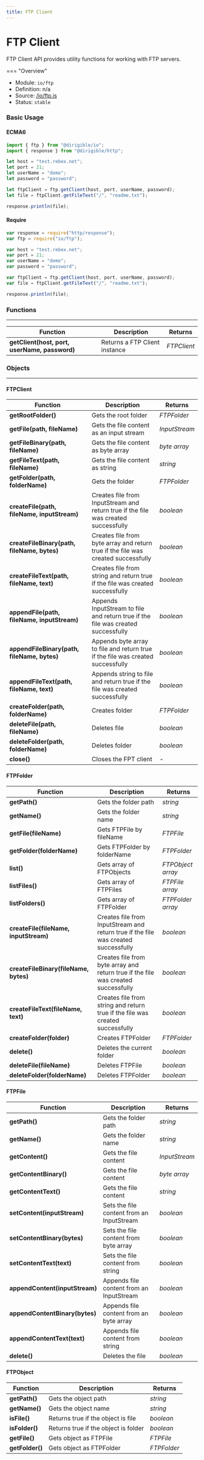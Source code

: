```yaml
---
title: FTP Client
---
```


FTP Client
===

FTP Client API provides utility functions for working with FTP servers.

=== "Overview"
- Module: `io/ftp`
- Definition: n/a
- Source: [/io/ftp.js](https://github.com/eclipse/dirigible/blob/master/components/api-io/src/main/resources/META-INF/dirigible/io/ftp.js)
- Status: `stable`


### Basic Usage

#### ECMA6

```javascript
import { ftp } from "@dirigible/io";
import { response } from "@dirigible/http";

let host = "test.rebex.net";
let port = 21;
let userName = "demo";
let password = "password";

let ftpClient = ftp.getClient(host, port, userName, password);
let file = ftpClient.getFileText("/", "readme.txt");

response.println(file);
```

#### Require

```javascript
var response = require("http/response");
var ftp = require("io/ftp");

var host = "test.rebex.net";
var port = 21;
var userName = "demo";
var password = "password";

var ftpClient = ftp.getClient(host, port, userName, password);
var file = ftpClient.getFileText("/", "readme.txt");

response.println(file);
```

### Functions

---

Function     | Description | Returns
------------ | ----------- | --------
**getClient(host, port, userName, password)**   | Returns a FTP Client instance | *FTPClient*


### Objects

---

#### FTPClient

Function     | Description | Returns
------------ | ----------- | --------
**getRootFolder()** | Gets the root folder | *FTPFolder*
**getFile(path, fileName)**   | Gets the file content as an input stream | *InputStream*
**getFileBinary(path, fileName)** | Gets the file content as byte array | *byte array*
**getFileText(path, fileName)** | Gets the file content as string | *string*
**getFolder(path, folderName)** | Gets the folder | *FTPFolder*
**createFile(path, fileName, inputStream)** | Creates file from InputStream and return true if the file was created successfully | *boolean*
**createFileBinary(path, fileName, bytes)** | Creates file from byte array and return true if the file was created successfully | *boolean*
**createFileText(path, fileName, text)** | Creates file from string and return true if the file was created successfully | *boolean*
**appendFile(path, fileName, inputStream)** | Appends InputStream to file and return true if the file was created successfully | *boolean*
**appendFileBinary(path, fileName, bytes)** | Appends byte array to file and return true if the file was created successfully | *boolean*
**appendFileText(path, fileName, text)** | Appends string to file and return true if the file was created successfully | *boolean*
**createFolder(path, folderName)** | Creates folder | *FTPFolder*
**deleteFile(path, fileName)** | Deletes file | *boolean*
**deleteFolder(path, folderName)** | Deletes folder | *boolean*
**close()** | Closes the FPT client | *-*

#### FTPFolder

Function     | Description | Returns
------------ | ----------- | --------
**getPath()** | Gets the folder path | *string*
**getName()**   | Gets the folder name | *string*
**getFile(fileName)** | Gets FTPFile by fileName | *FTPFile*
**getFolder(folderName)** | Gets FTPFolder by folderName | *FTPFolder*
**list()** | Gets array of FTPObjects | *FTPObject array*
**listFiles()** | Gets array of FTPFiles | *FTPFile array*
**listFolders()** | Gets array of FTPFolder | *FTPFolder array*
**createFile(fileName, inputStream)** | Creates file from InputStream and return true if the file was created successfully | *boolean*
**createFileBinary(fileName, bytes)** | Creates file from byte array and return true if the file was created successfully | *boolean*
**createFileText(fileName, text)** | Creates file from string and return true if the file was created successfully | *boolean*
**createFolder(folder)** | Creates FTPFolder | *FTPFolder*
**delete()** | Deletes the current folder | *boolean*
**deleteFile(fileName)** | Deletes FTPFile | *boolean*
**deleteFolder(folderName)** | Deletes FTPFolder | *boolean*

#### FTPFile

Function     | Description | Returns
------------ | ----------- | --------
**getPath()** | Gets the folder path | *string*
**getName()**   | Gets the folder name | *string*
**getContent()** | Gets the file content | *InputStream*
**getContentBinary()** | Gets the file content | *byte array*
**getContentText()** | Gets the file content | *string*
**setContent(inputStream)** | Sets the file content from an InputStream | *boolean*
**setContentBinary(bytes)** | Sets the file content from byte array | *boolean*
**setContentText(text)** | Sets the file content from string | *boolean*
**appendContent(inputStream)** | Appends file content from an InputStream | *boolean*
**appendContentBinary(bytes)** | Appends file content from an byte array | *boolean*
**appendContentText(text)** | Appends file content from string | *boolean*
**delete()** | Deletes the file | *boolean*

#### FTPObject

Function     | Description | Returns
------------ | ----------- | --------
**getPath()** | Gets the object path | *string*
**getName()**   | Gets the object name | *string*
**isFile()**   | Returns true if the object is file | *boolean*
**isFolder()**   | Returns true if the object is folder | *boolean*
**getFile()**   | Gets object as FTPFile | *FTPFile*
**getFolder()**   | Gets object as FTPFolder | *FTPFolder*
